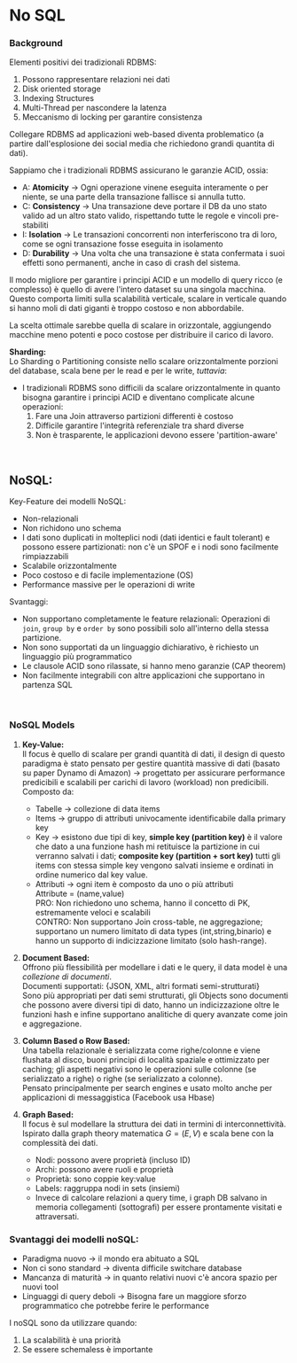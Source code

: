 # No SQL



### Background


Elementi positivi dei tradizionali RDBMS:
1. Possono rappresentare relazioni nei dati 
2. Disk oriented storage
3. Indexing Structures 
4. Multi-Thread per nascondere la latenza 
5. Meccanismo di locking per garantire consistenza

Collegare RDBMS ad applicazioni web-based diventa problematico (a partire dall'esplosione dei social media che richiedono grandi quantita di dati).  

Sappiamo che i tradizionali RDBMS assicurano le garanzie ACID, ossia:
- A: **Atomicity** $\rightarrow$ Ogni operazione vinene eseguita interamente o per niente, se una parte della transazione fallisce si annulla tutto.  
- C: **Consistency** $\rightarrow$ Una transazione deve portare il DB da uno stato valido ad un altro stato valido, rispettando tutte le regole e vincoli pre-stabiliti
- I: **Isolation** $\rightarrow$ Le transazioni concorrenti non interferiscono tra di loro, come se ogni transazione fosse eseguita in isolamento  
- D: **Durability** $\rightarrow$ Una volta che una transazione è stata confermata i suoi effetti sono permanenti, anche in caso di crash del sistema.  

Il modo migliore per garantire i principi ACID e un modello di query ricco (e complesso) è quello di avere l'intero dataset su una singola macchina.  
Questo comporta limiti sulla scalabilità verticale, scalare in verticale quando si hanno moli di dati giganti è troppo costoso e non abbordabile.  

La scelta ottimale sarebbe quella di scalare in orizzontale, aggiungendo macchine meno potenti e poco costose per distribuire il carico di lavoro.  

**Sharding:**  
Lo Sharding o Partitioning consiste nello scalare orizzontalmente porzioni del database, scala bene per le read e per le write, _tuttavia_:
- I tradizionali RDBMS sono difficili da scalare orizzontalmente in quanto bisogna garantire i principi ACID e diventano complicate alcune operazioni:
    1. Fare una Join attraverso partizioni differenti è costoso 
    2. Difficile garantire l'integrità referenziale tra shard diverse 
    3. Non è trasparente, le applicazioni devono essere 'partition-aware'

<br>

## NoSQL:

Key-Feature dei modelli NoSQL:
- Non-relazionali 
- Non richidono uno schema 
- I dati sono duplicati in molteplici nodi (dati identici e fault tolerant) e possono essere partizionati: non c'è un SPOF e i nodi sono facilmente rimpiazzabili
- Scalabile orizzontalmente
- Poco costoso e di facile implementazione (OS)
- Performance massive per le operazioni di write 


Svantaggi:
- Non supportano completamente le feature relazionali: Operazioni di `join`, `group by`  e `order by` sono possibili solo all'interno della stessa partizione.
- Non sono supportati da un linguaggio dichiarativo, è richiesto un linguaggio più programmatico
- Le clausole ACID sono rilassate, si hanno meno garanzie (CAP theorem)
- Non facilmente integrabili con altre applicazioni che supportano in partenza SQL

<br>

### NoSQL Models

1. **Key-Value:**  
    Il focus è quello di scalare per grandi quantità di dati, il design di questo paradigma è stato pensato per gestire quantità massive di dati (basato su paper Dynamo di Amazon) -> progettato per assicurare performance predicibili e scalabili per carichi di lavoro (workload) non predicibili.  
    Composto da:
    - Tabelle $\rightarrow$ collezione di data items
    - Items $\rightarrow$ gruppo di attributi univocamente identificabile dalla primary key
    - Key $\rightarrow$ esistono due tipi di key, **simple key (partition key)** è il valore che dato a una funzione hash mi retituisce la partizione in cui verranno salvati i dati; **composite key (partition + sort key)** tutti gli items con stessa simple key vengono salvati insieme e ordinati in ordine numerico dal key value. 
    - Attributi $\rightarrow$ ogni item è composto da uno o più attributi  
        Attribute = (name,value)  
    PRO: Non richiedono uno schema, hanno il concetto di PK, estremamente veloci e scalabili  
    CONTRO: Non supportano Join cross-table, ne aggregazione; supportano un numero limitato di data types (int,string,binario) e hanno un supporto di indicizzazione limitato (solo hash-range).   

2. **Document Based:**   
    Offrono più flessibilità per modellare i dati e le query, il data model è una _collezione di documenti_.  
    Documenti supportati: {JSON, XML, altri formati semi-strutturati}  
    Sono più appropriati per dati semi strutturati, gli Objects sono documenti che possono avere diversi tipi di dato, hanno un indicizzazione oltre le funzioni hash e infine supportano analitiche di query avanzate come join e aggregazione.  
    
3. **Column Based o Row Based:**    
    Una tabella relazionale è serializzata come righe/colonne e viene flushata al disco, buoni principi di località spaziale e ottimizzato per caching; gli aspetti negativi sono le operazioni sulle colonne (se serializzato a righe) o righe (se serializzato a colonne).  
    Pensato principalmente per search engines e usato molto anche per applicazioni di messaggistica (Facebook usa Hbase)  
4. **Graph Based:**  
    Il focus è sul modellare la struttura dei dati in termini di interconnettività.  
    Ispirato dalla graph theory matematica $G=(E,V)$ e scala bene con la complessità dei dati.  
    - Nodi: possono avere proprietà (incluso ID)
    - Archi: possono avere ruoli e proprietà
    - Proprietà: sono coppie key:value
    - Labels: raggruppa nodi in sets (insiemi)
    - Invece di calcolare relazioni a query time, i graph DB salvano in memoria collegamenti (sottografi) per essere prontamente visitati e attraversati.  


### Svantaggi dei modelli noSQL: 

- Paradigma nuovo $\rightarrow$ il mondo era abituato a SQL
- Non ci sono standard $\rightarrow$ diventa difficile switchare database
- Mancanza di maturità $\rightarrow$ in quanto relativi nuovi c'è ancora spazio per nuovi tool 
- Linguaggi di query deboli $\rightarrow$ Bisogna fare un maggiore sforzo programmatico che potrebbe ferire le performance


I noSQL sono da utilizzare quando: 
1. La scalabilità è una priorità
2. Se essere schemaless è importante
